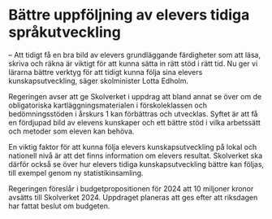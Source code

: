 # Bättre uppföljning av elevers tidiga språkutveckling

– Att tidigt få en bra bild av elevers grundläggande färdigheter som att läsa, skriva och räkna är viktigt för att kunna sätta in rätt stöd i rätt tid. Nu ger vi lärarna bättre verktyg för att tidigt kunna följa sina elevers kunskapsutveckling, säger skolminister Lotta Edholm.

Regeringen avser att ge Skolverket i uppdrag att bland annat se över om de obligatoriska kartläggningsmaterialen i förskoleklassen och bedömningsstöden i årskurs 1 kan förbättras och utvecklas. Syftet är att få en fördjupad bild av elevens kunskaper och ett bättre stöd i vilka arbetssätt och metoder som eleven kan behöva.

En viktig faktor för att kunna följa elevers kunskapsutveckling på lokal och nationell nivå är att det finns information om elevers resultat. Skolverket ska därför också se över hur elevers tidiga kunskapsutveckling bättre kan följas, till exempel genom ny statistikinsamling.

Regeringen föreslår i budgetpropositionen för 2024 att 10 miljoner kronor avsätts till Skolverket 2024\. Uppdraget planeras att ges efter att riksdagen har fattat beslut om budgeten.

